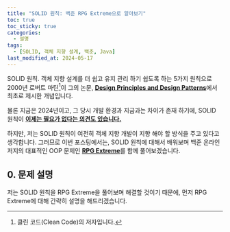 ```yaml
---
title: "SOLID 원칙: 백준 RPG Extreme으로 알아보기"
toc: true
toc_sticky: true
categories:
  - 설명
tags:
  - [SOLID, 객체 지향 설계, 백준, Java]
last_modified_at: 2024-05-17
---
```

SOLID 원칙. 객체 지향 설계를 더 쉽고 유지 관리 하기 쉽도록 하는 5가지 원칙으로 2000년 로버트 마틴[^1]이 그의 논문, [**Design Principles and Design Patterns**](https://web.archive.org/web/20150906155800/http://www.objectmentor.com/resources/articles/Principles_and_Patterns.pdf)에서 최초로 제시한 개념입니다.  

물론 지금은 2024년이고, 그 당시 개발 환경과 지금과는 차이가 존재 하기에, SOLID 원칙이 [**이제는 필요가 없다는 의견도 있습니다.**](https://blog.cleancoder.com/uncle-bob/2020/10/18/Solid-Relevance.html)  

하지만, 저는 SOLID 원칙이 여전히 객체 지향 개발이 지향 해야 할 방식을 주고 있다고 생각합니다. 그러므로 이번 포스팅에서는, SOLID 원칙에 대해서 배워보며 백준 온라인 저지의 대표적인 OOP 문제인 [**RPG Extreme**](https://www.acmicpc.net/problem/17081)를 함께 풀어보겠습니다.  

## 0. 문제 설명
저는 SOLID 원칙을 RPG Extreme을 풀어보며 해결할 것이기 때문에, 먼저 RPG Extreme에 대해 간략히 설명을 해드리겠습니다.




[^1]: 클린 코드(Clean Code)의 저자입니다.
